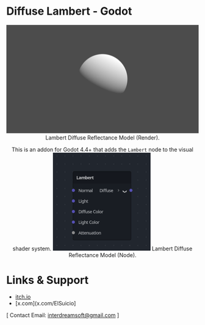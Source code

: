 # Diffuse Lambert - Godot
<div align="center">
  
![LambertRender](https://github.com/ElSuicio/Diffuse-Lambert-Godot/blob/9ff4fda330d6fd9b877972bdf675c5714376108c/render/Lambert.png)
Lambert Diffuse Reflectance Model (Render).

This is an addon for Godot 4.4+ that adds the `Lambert` node to the visual shader system.
![LambertNode](https://github.com/ElSuicio/Diffuse-Lambert-Godot/blob/69f2941c6b1b2ff165162f8b36cae8e91660228b/LambertNode.png)
Lambert Diffuse Reflectance Model (Node).
</div>

# Links & Support
- [itch.io](https://interdreamsoft.itch.io/)
- [x.com](x.com/ElSuicio]


[ Contact Email: interdreamsoft@gmail.com ]
